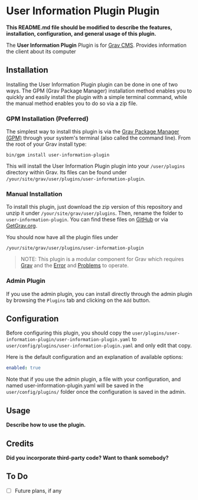 # User Information Plugin Plugin

**This README.md file should be modified to describe the features, installation, configuration, and general usage of this plugin.**

The **User Information Plugin** Plugin is for [Grav CMS](http://github.com/getgrav/grav). Provides information the client about its computer

## Installation

Installing the User Information Plugin plugin can be done in one of two ways. The GPM (Grav Package Manager) installation method enables you to quickly and easily install the plugin with a simple terminal command, while the manual method enables you to do so via a zip file.

### GPM Installation (Preferred)

The simplest way to install this plugin is via the [Grav Package Manager (GPM)](http://learn.getgrav.org/advanced/grav-gpm) through your system's terminal (also called the command line).  From the root of your Grav install type:

    bin/gpm install user-information-plugin

This will install the User Information Plugin plugin into your `/user/plugins` directory within Grav. Its files can be found under `/your/site/grav/user/plugins/user-information-plugin`.

### Manual Installation

To install this plugin, just download the zip version of this repository and unzip it under `/your/site/grav/user/plugins`. Then, rename the folder to `user-information-plugin`. You can find these files on [GitHub](https://github.com/sergio-chavez/grav-plugin-user-information-plugin) or via [GetGrav.org](http://getgrav.org/downloads/plugins#extras).

You should now have all the plugin files under

    /your/site/grav/user/plugins/user-information-plugin
	
> NOTE: This plugin is a modular component for Grav which requires [Grav](http://github.com/getgrav/grav) and the [Error](https://github.com/getgrav/grav-plugin-error) and [Problems](https://github.com/getgrav/grav-plugin-problems) to operate.

### Admin Plugin

If you use the admin plugin, you can install directly through the admin plugin by browsing the `Plugins` tab and clicking on the `Add` button.

## Configuration

Before configuring this plugin, you should copy the `user/plugins/user-information-plugin/user-information-plugin.yaml` to `user/config/plugins/user-information-plugin.yaml` and only edit that copy.

Here is the default configuration and an explanation of available options:

```yaml
enabled: true
```

Note that if you use the admin plugin, a file with your configuration, and named user-information-plugin.yaml will be saved in the `user/config/plugins/` folder once the configuration is saved in the admin.

## Usage

**Describe how to use the plugin.**

## Credits

**Did you incorporate third-party code? Want to thank somebody?**

## To Do

- [ ] Future plans, if any

